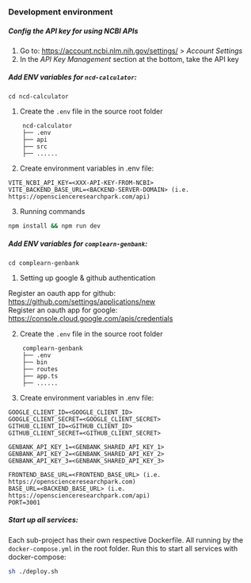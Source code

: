 ### Development environment
##### Config the API key for using NCBI APIs
1. Go to: https://account.ncbi.nlm.nih.gov/settings/ > *Account Settings*
2. In the *API Key Management* section at the bottom, take the API key
##### Add ENV variables for `ncd-calculator`:
```
cd ncd-calculator
```
1. Create the `.env` file in the source root folder
```
    ncd-calculator
    ├── .env
    ├── api
    ├── src             
    ├── ......
```
2. Create environment variables in .env file:
```
VITE_NCBI_API_KEY=<XXX-API-KEY-FROM-NCBI>
VITE_BACKEND_BASE_URL=<BACKEND-SERVER-DOMAIN> (i.e. https://openscienceresearchpark.com/api)
```
3. Running commands
```bash
npm install && npm run dev
```

##### Add ENV variables for `complearn-genbank`:
```
cd complearn-genbank
```
1. Setting up google & github authentication

Register an oauth app for github: https://github.com/settings/applications/new  
Register an oauth app for google: https://console.cloud.google.com/apis/credentials

2. Create the `.env` file in the source root folder
```
    complearn-genbank
    ├── .env
    ├── bin
    ├── routes            
    ├── app.ts   
    ├── ......
```
3. Create environment variables in .env file:
```
GOOGLE_CLIENT_ID=<GOOGLE_CLIENT_ID>
GOOGLE_CLIENT_SECRET=<GOOGLE_CLIENT_SECRET>
GITHUB_CLIENT_ID=<GITHUB_CLIENT_ID>
GITHUB_CLIENT_SECRET=<GITHUB_CLIENT_SECRET>

GENBANK_API_KEY_1=<GENBANK_SHARED_API_KEY_1>
GENBANK_API_KEY_2=<GENBANK_SHARED_API_KEY_2>
GENBANK_API_KEY_3=<GENBANK_SHARED_API_KEY_3>

FRONTEND_BASE_URL=<FRONTEND_BASE_URL> (i.e. https://openscienceresearchpark.com)
BASE_URL=<BACKEND_BASE_URL> (i.e. https://openscienceresearchpark.com/api)
PORT=3001
```

##### Start up all services:
Each sub-project has their own respective Dockerfile. All running by the `docker-compose.yml` in the root folder. Run this to start all services with docker-compose:
```sh
sh ./deploy.sh
```
